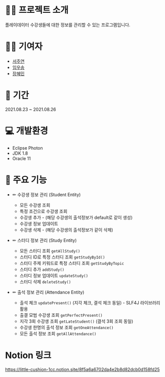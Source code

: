 # 👩‍🏫 프로젝트 소개

플레이데이터 수강생들에 대한 정보를 관리할 수 있는 프로그램입니다.

# 🙋‍♀️ 기여자
- [서주연](https://github.com/do-oni)
- [임우송](https://github.com/kingdomunder)
- [장혜민](https://github.com/hyemin-jang)


# 📅 기간

2021.08.23 ~ 2021.08.26

# 💻 개발환경

- Eclipse Photon
- JDK 1.8
- Oracle 11


# 🎁 주요 기능
- ✏ 수강생 정보 관리 (Student Entity)    
    - 모든 수강생 조회      
    - 특정 조건으로 수강생 조회       
    - 수강생 추가 - (해당 수강생의 출석정보가 default로 같이 생성)        
    - 수강생 정보 업데이트        
    - 수강생 삭제 - (해당 수강생의 출석정보가 같이 삭제)
      
- ✏ 스터디 정보 관리 (Study Entity)   
    - 모든 스터디 조회 `getAllStudy()`
    - 스터디 ID로 특정 스터디 조회 `getStudyById()`       
    - 스터디 주제 키워드로 특정 스터디 조회 `getStudyByTopic`      
    - 스터디 추가  `addStudy()` 
    - 스터디 정보 업데이트 `updateStudy()`        
    - 스터디 삭제 `deleteStudy()`
       
- ✏ 출석 정보 관리 (Attendance Entity)
    - 출석 체크  `updatePresent()` (지각 체크, 결석 체크 동일) - SLF4J 라이브러리 활용     
    - 출결 모범 수강생 조회 `getPerfectPresent()`      
    - 지각 3회 수강생 조회 `getLateStudent()` (결석 3회 조회 동일)
    - 수강생 한명의 출석 정보 조회 `getOneAttendance()`        
    - 모든 출석 정보 조회 `getAllAttendance()`
       

# Notion 링크
https://little-cushion-1cc.notion.site/8f5a6a6702da4e2b8d82dcb0d158fd25

